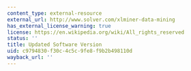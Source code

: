 ```yaml
---
content_type: external-resource
external_url: http://www.solver.com/xlminer-data-mining
has_external_license_warning: true
license: https://en.wikipedia.org/wiki/All_rights_reserved
status: ''
title: Updated Software Version
uid: c9794830-f30c-4c5c-9fe8-f9b2b498110d
wayback_url: ''
---
```

